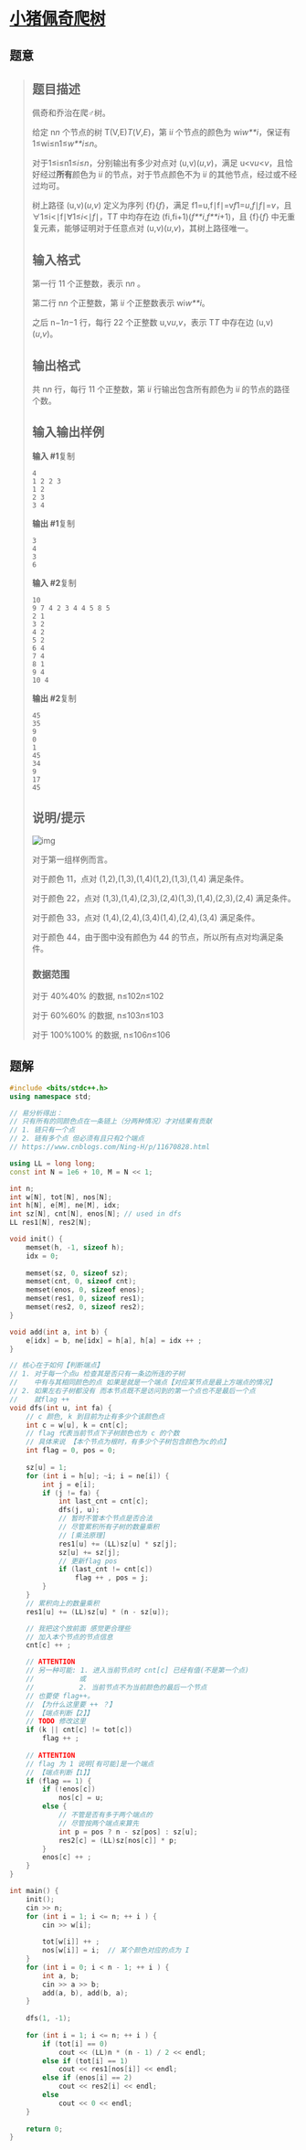 #  [小猪佩奇爬树](https://www.luogu.com.cn/problem/P5588)

## 题意

>   ## 题目描述
>
>   佩奇和乔治在爬♂树。
>
>   给定 n*n* 个节点的树 T(V,E)*T*(*V*,*E*)，第 i*i* 个节点的颜色为 wi*w**i*，保证有1≤wi≤n1≤*w**i*≤*n*。
>
>   对于1≤i≤n1≤*i*≤*n*，分别输出有多少对点对 (u,v)(*u*,*v*)，满足 u<v*u*<*v*，且恰好经过**所有**颜色为 i*i* 的节点，对于节点颜色不为 i*i* 的其他节点，经过或不经过均可。
>
>   树上路径 (u,v)(*u*,*v*) 定义为序列 {f}{*f*}，满足 f1=u,f∣f∣=v*f*1=*u*,*f*∣*f*∣=*v*，且 ∀1≤i<∣f∣∀1≤*i*<∣*f*∣，T*T* 中均存在边 (fi,fi+1)(*f**i*,*f**i*+1)，且 {f}{*f*} 中无重复元素，能够证明对于任意点对 (u,v)(*u*,*v*)，其树上路径唯一。
>
>   ## 输入格式
>
>   第一行 11 个正整数，表示 n*n* 。
>
>   第二行 n*n* 个正整数，第 i*i* 个正整数表示 wi*w**i*。
>
>   之后 n−1*n*−1 行，每行 22 个正整数 u,v*u*,*v*，表示 T*T* 中存在边 (u,v)(*u*,*v*)。
>
>   ## 输出格式
>
>   共 n*n* 行，每行 11 个正整数，第 i*i* 行输出包含所有颜色为 i*i* 的节点的路径个数。
>
>   ## 输入输出样例
>
>   **输入 #1**复制
>
>   ```
>   4
>   1 2 2 3
>   1 2
>   2 3
>   3 4
>   ```
>
>   **输出 #1**复制
>
>   ```
>   3
>   4
>   3
>   6
>   ```
>
>   **输入 #2**复制
>
>   ```
>   10
>   9 7 4 2 3 4 4 5 8 5
>   2 1
>   3 2
>   4 2
>   5 2
>   6 4
>   7 4
>   8 1
>   9 4
>   10 4
>   ```
>
>   **输出 #2**复制
>
>   ```
>   45
>   35
>   9
>   0
>   1
>   45
>   34
>   9
>   17
>   45
>   ```
>
>   ## 说明/提示
>
>   ![img](https://i.loli.net/2019/10/06/H9LuWl7GSXfs4M6.png)
>
>   对于第一组样例而言。
>
>   对于颜色 11，点对 (1,2),(1,3),(1,4)(1,2),(1,3),(1,4) 满足条件。
>
>   对于颜色 22，点对 (1,3),(1,4),(2,3),(2,4)(1,3),(1,4),(2,3),(2,4) 满足条件。
>
>   对于颜色 33，点对 (1,4),(2,4),(3,4)(1,4),(2,4),(3,4) 满足条件。
>
>   对于颜色 44，由于图中没有颜色为 44 的节点，所以所有点对均满足条件。
>
>   ### 数据范围
>
>   对于 40%40% 的数据, n≤102*n*≤102
>
>   对于 60%60% 的数据, n≤103*n*≤103
>
>   对于 100%100% 的数据, n≤106*n*≤106

## 题解



```c++
#include <bits/stdc++.h>
using namespace std;

// 易分析得出：
// 只有所有的同颜色点在一条链上（分两种情况）才对结果有贡献
// 1. 链只有一个点
// 2. 链有多个点 但必须有且只有2个端点
// https://www.cnblogs.com/Ning-H/p/11670828.html

using LL = long long;
const int N = 1e6 + 10, M = N << 1;

int n;
int w[N], tot[N], nos[N];
int h[N], e[M], ne[M], idx;
int sz[N], cnt[N], enos[N]; // used in dfs
LL res1[N], res2[N];

void init() {
    memset(h, -1, sizeof h);
    idx = 0;
    
    memset(sz, 0, sizeof sz);
    memset(cnt, 0, sizeof cnt);
    memset(enos, 0, sizeof enos);
    memset(res1, 0, sizeof res1);
    memset(res2, 0, sizeof res2);
}

void add(int a, int b) {
    e[idx] = b, ne[idx] = h[a], h[a] = idx ++ ;
}

// 核心在于如何【判断端点】
// 1. 对于每一个点u 检查其是否只有一条边所连的子树
//    中有与其相同颜色的点 如果是就是一个端点【对应某节点是最上方端点的情况】
// 2. 如果左右子树都没有 而本节点既不是访问到的第一个点也不是最后一个点
//    就flag ++ 
void dfs(int u, int fa) {
    // c 颜色, k 到目前为止有多少个该颜色点
    int c = w[u], k = cnt[c];
    // flag 代表当前节点下子树颜色也为 c 的个数
    // 具体来说 【本个节点为根时，有多少个子树包含颜色为c的点】
    int flag = 0, pos = 0;
    
    sz[u] = 1;
    for (int i = h[u]; ~i; i = ne[i]) {
        int j = e[i];
        if (j != fa) {
            int last_cnt = cnt[c];
            dfs(j, u);
            // 暂时不管本个节点是否合法
            // 尽管累积所有子树的数量乘积
            // [乘法原理]
            res1[u] += (LL)sz[u] * sz[j];
            sz[u] += sz[j];
            // 更新flag pos
            if (last_cnt != cnt[c])
                flag ++ , pos = j;
        }
    }
    // 累积向上的数量乘积
    res1[u] += (LL)sz[u] * (n - sz[u]);

    // 我把这个放前面 感觉更合理些
    // 加入本个节点的节点信息
    cnt[c] ++ ;

    // ATTENTION
    // 另一种可能: 1. 进入当前节点时 cnt[c] 已经有值(不是第一个点)
    //           或
    //           2. 当前节点不为当前颜色的最后一个节点
    // 也要使 flag++。
    // 【为什么这里要 ++ ？】
    // 【端点判断【2】】
    // TODO 修改这里
    if (k || cnt[c] != tot[c])
        flag ++ ;
    
    // ATTENTION
    // flag 为 1 说明[有可能]是一个端点
    // 【端点判断【1】】
    if (flag == 1) {
        if (!enos[c])
            nos[c] = u;
        else {
            // 不管是否有多于两个端点的
            // 尽管按两个端点来算先
            int p = pos ? n - sz[pos] : sz[u];
            res2[c] = (LL)sz[nos[c]] * p;
        }
        enos[c] ++ ;
    }
}

int main() {
    init();
    cin >> n;
    for (int i = 1; i <= n; ++ i ) {
        cin >> w[i];
    
        tot[w[i]] ++ ;
        nos[w[i]] = i;  // 某个颜色对应的点为 I 
    }
    for (int i = 0; i < n - 1; ++ i ) {
        int a, b;
        cin >> a >> b;
        add(a, b), add(b, a);
    }
    
    dfs(1, -1);
    
    for (int i = 1; i <= n; ++ i ) {
        if (tot[i] == 0)
            cout << (LL)n * (n - 1) / 2 << endl;
        else if (tot[i] == 1)
            cout << res1[nos[i]] << endl;
        else if (enos[i] == 2)
            cout << res2[i] << endl;
        else
            cout << 0 << endl;
    }
    
    return 0;
}
```



```python3

```

